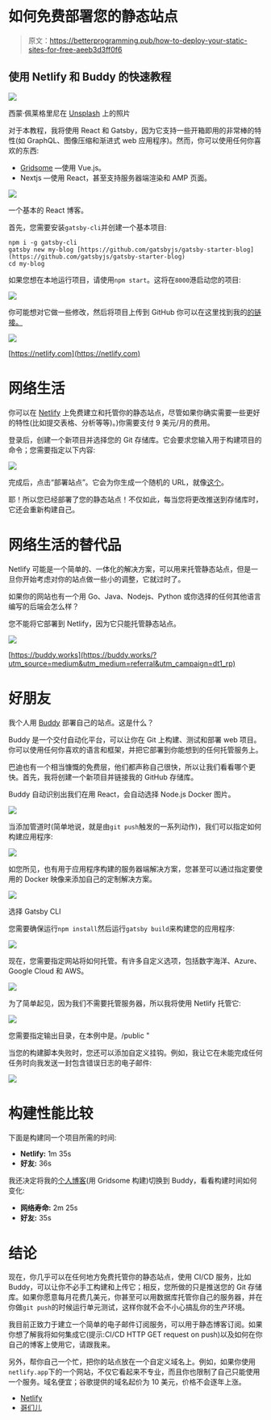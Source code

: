 # 如何免费部署您的静态站点

> 原文：<https://betterprogramming.pub/how-to-deploy-your-static-sites-for-free-aeeb3d3ff0f6>

## 使用 Netlify 和 Buddy 的快速教程

![](img/cb604be9696ff75705f76e01117fa5ae.png)

西蒙·佩莱格里尼在 [Unsplash](https://unsplash.com/?utm_source=unsplash&utm_medium=referral&utm_content=creditCopyText) 上的照片

对于本教程，我将使用 React 和 Gatsby，因为它支持一些开箱即用的非常棒的特性(如 GraphQL、图像压缩和渐进式 web 应用程序)。然而，你可以使用任何你喜欢的东西:

*   [Gridsome](https://gridsome.org/) —使用 Vue.js。
*   Nextjs —使用 React，甚至支持服务器端渲染和 AMP 页面。

![](img/b59e3640ac52f9397904fcb627130519.png)

一个基本的 React 博客。

首先，您需要安装`gatsby-cli`并创建一个基本项目:

```
npm i -g gatsby-cli
gatsby new my-blog [https://github.com/gatsbyjs/gatsby-starter-blog](https://github.com/gatsbyjs/gatsby-starter-blog)
cd my-blog
```

如果您想在本地运行项目，请使用`npm start`。这将在`8000`港启动您的项目:

![](img/ee5f4aadbba9f49bed4a2add0df285f3.png)

你可能想对它做一些修改，然后将项目上传到 GitHub 你可以在这里找到我的[的链接。](https://github.com/d0minikt/blog-tutorial)

![](img/e115761589dcce48b07da31224432d5d.png)

[https://netlify.com](https://netlify.com)

# 网络生活

你可以在 [Netlify](https://netlify.com) 上免费建立和托管你的静态站点，尽管如果你确实需要一些更好的特性(比如提交表格、分析等等)。)你需要支付 9 美元/月的费用。

登录后，创建一个新项目并选择您的 Git 存储库。它会要求您输入用于构建项目的命令；您需要指定以下内容:

![](img/13ed7bffbd303e2a25497150069bc224.png)

完成后，点击“部署站点”。它会为你生成一个随机的 URL，就像[这个](https://goofy-mahavira-27ba58.netlify.app/)。

耶！所以您已经部署了您的静态站点！不仅如此，每当您将更改推送到存储库时，它还会重新构建自己。

# 网络生活的替代品

Netlify 可能是一个简单的、一体化的解决方案，可以用来托管静态站点，但是一旦你开始考虑对你的站点做一些小的调整，它就过时了。

如果你的网站也有一个用 Go、Java、Nodejs、Python 或你选择的任何其他语言编写的后端会怎么样？

您不能将它部署到 Netlify，因为它只能托管静态站点。

![](img/aae2b8cf1bf734f772379404581d16ee.png)

[https://buddy.works](https://buddy.works/?utm_source=medium&utm_medium=referral&utm_campaign=dt1_rp)

# 好朋友

我个人用 [Buddy](https://buddy.works/?utm_source=medium&utm_medium=referral&utm_campaign=dt1_rp) 部署自己的站点。这是什么？

Buddy 是一个交付自动化平台，可以让你在 Git 上构建、测试和部署 web 项目。你可以使用任何你喜欢的语言和框架，并把它部署到你能想到的任何托管服务上。

巴迪也有一个相当慷慨的免费层，他们都声称自己很快，所以让我们看看哪个更快。首先，我将创建一个新项目并链接我的 GitHub 存储库。

Buddy 自动识别出我们在用 React，会自动选择 Node.js Docker 图片。

![](img/b95155ba621295402000fb27f6fa58f5.png)

当添加管道时(简单地说，就是由`git push`触发的一系列动作)，我们可以指定如何构建应用程序:

![](img/22cbbff116231d461c67ed60ad61ed91.png)

如您所见，也有用于应用程序构建的服务器端解决方案，您甚至可以通过指定要使用的 Docker 映像来添加自己的定制解决方案。

![](img/4039d4e8f1fa66c38b5e423eca358fed.png)

选择 Gatsby CLI

您需要确保运行`npm install`然后运行`gatsby build`来构建您的应用程序:

![](img/13f2646d7bc9e72b84bfc2f00a7f84e0.png)

现在，您需要指定网站将如何托管。有许多自定义选项，包括数字海洋、Azure、Google Cloud 和 AWS。

![](img/3db8299fab7f657546dc4e9294f908fb.png)

为了简单起见，因为我们不需要托管服务器，所以我将使用 Netlify 托管它:

![](img/2972d4bece315a333899825be64e7fad.png)

您需要指定输出目录，在本例中是。/public "

当您的构建脚本失败时，您还可以添加自定义挂钩。例如，我让它在未能完成任何任务时向我发送一封包含错误日志的电子邮件:

![](img/99b10ab2719e0b8dcdbfdf55bd18d441.png)

# 构建性能比较

下面是构建同一个项目所需的时间:

*   **Netlify:** 1m 35s
*   **好友:** 36s

我还决定将我的[个人博客](https://tdom.dev)(用 Gridsome 构建)切换到 Buddy，看看构建时间如何变化:

*   **网络寿命:** 2m 25s
*   **好友:** 35s

# 结论

现在，你几乎可以在任何地方免费托管你的静态站点，使用 CI/CD 服务，比如 Buddy，可以让你不必手工构建和上传它；相反，您所做的只是推送您的 Git 存储库。如果你愿意每月花费几美元，你甚至可以用数据库托管你自己的服务器，并在你做`git push`的时候运行单元测试，这样你就不会不小心搞乱你的生产环境。

我目前正致力于建立一个简单的电子邮件订阅服务，可以用于静态博客订阅。如果你想了解我将如何集成它(提示:CI/CD HTTP GET request on push)以及如何在你自己的博客上使用它，请跟我来。

另外，帮你自己一个忙，把你的站点放在一个自定义域名上。例如，如果你使用`netlify.app`下的一个网站，不仅它看起来不专业，而且你也限制了自己只能使用一个服务。域名便宜；谷歌提供的域名起价为 10 美元，价格不会逐年上涨。

*   [Netlify](https://netlify.com)
*   [哥们儿](https://buddy.works/?utm_source=medium&utm_medium=referral&utm_campaign=dt1_rp)